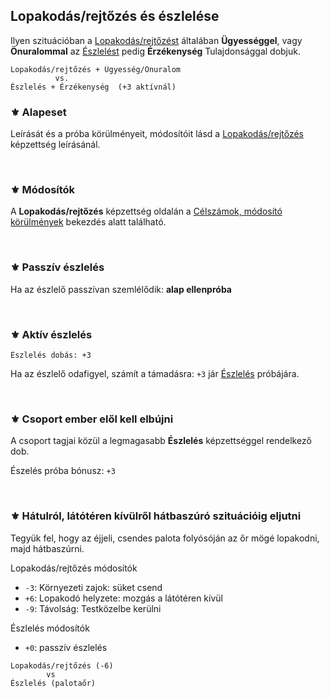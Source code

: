 ## Lopakodás/rejtőzés és észlelése

Ilyen szituációban a [Lopakodás/rejtőzést](../kepzettsegek.primer.altalanos/lopakodas_rejtozes.md) általában **Ügyességgel**, vagy **Önuralommal** az [Észlelést](../kepzettsegek.primer.altalanos/eszleles.md) pedig **Érzékenység** Tulajdonsággal dobjuk.

```
Lopakodás/rejtőzés + Ügyesség/Önuralom
          vs.
Észlelés + Érzékenység  (+3 aktívnál)
```

### ⚜️ Alapeset

Leírását és a próba körülményeit, módosítóit lásd a [Lopakodás/rejtőzés](../kepzettsegek.primer.altalanos/lopakodas_rejtozes.md) képzettség leírásánál.

<br />

### ⚜️ Módosítók

A **Lopakodás/rejtőzés** képzettség oldalán a [Célszámok, módosító körülmények](../kepzettsegek.primer.altalanos/lopakodas_rejtozes.md#c%C3%A9lsz%C3%A1mot-m%C3%B3dos%C3%ADt%C3%B3-k%C3%B6r%C3%BClm%C3%A9nyek) bekezdés alatt található.

<br />

### ⚜️ Passzív észlelés

Ha az észlelő passzívan szemlélődik: **alap ellenpróba**

<br />

### ⚜️ Aktív észlelés

```
Észlelés dobás: +3
```

Ha az észlelő odafigyel, számít a támadásra: `+3` jár [Észlelés](../kepzettsegek.primer.altalanos/eszleles.md) próbájára.

<br />

### ⚜️  Csoport ember elől kell elbújni

A csoport tagjai közül a legmagasabb **Észlelés** képzettséggel rendelkező dob.

Észelés próba bónusz: `+3`

<br />

### ⚜️  Hátulról, látótéren kívülről hátbaszúró szituációig eljutni

Tegyük fel, hogy az éjjeli, csendes palota folyósóján az őr mögé lopakodni, majd hátbaszúrni.

Lopakodás/rejtőzés módosítók
- `-3`: Környezeti zajok: süket csend
- `+6`: Lopakodó helyzete: mozgás a látótéren kívül
- `-9`: Távolság: Testközelbe kerülni

Észlelés módosítók
- `+0`: passzív észlelés

```
Lopakodás/rejtőzés (-6)
        vs
Észlelés (palotaőr)
```
